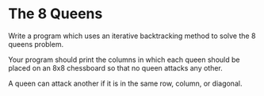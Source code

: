 # The 8 Queens

Write a program which uses an iterative backtracking method to solve the 8 queens problem.

Your program should print the columns in which each queen should be placed on an 8x8 chessboard so that no queen attacks any other.

A queen can attack another if it is in the same row, column, or diagonal.
